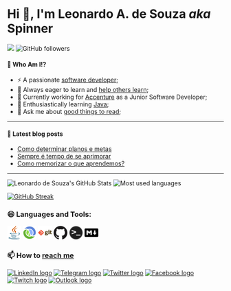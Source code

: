 # Hi 👋, I'm **Leonardo A. de Souza** _aka_ Spinner

![](https://komarev.com/ghpvc/?username=SpinnerZ&style=plastic&label=Profile+views+since+feb/21)
![GitHub followers](https://img.shields.io/github/followers/SpinnerZ?label=Followers&style=plastic)

#### 🤔 Who Am I!?

- ⚡️ A passionate [software developer](https://www.linkedin.com/in/lsouza42/);
- 🚀 Always eager to learn and [help others learn](https://spinnerzl.wordpress.com/);
- 🔭 Currently working for [Accenture](https://www.accenture.com/br-pt) as a Junior Software Developer;
- 🌱 Enthusiastically learning [Java](https://www.udemy.com/course/java-curso-completo/);
- 💬 Ask me about [good things to read](https://getpocket.com/@724d1p42T3585g372aA59f1A7bg0Tc020GdT91b8e8La64h78b223iDba79QJ180);

---

#### 📕 Latest blog posts

<!-- BLOG-POST-LIST:START -->
- [Como determinar planos e metas](https://spinnerzl.wordpress.com/2020/10/11/como-determinar-planos-e-metas/)
- [Sempre é tempo de se aprimorar](https://spinnerzl.wordpress.com/2020/06/19/sempre-e-tempo-de-se-aprimorar/)
- [Como memorizar o que aprendemos?](https://spinnerzl.wordpress.com/2020/06/15/como-memorizar-o-que-aprendemos/)
<!-- BLOG-POST-LIST:END -->

---

<p float="left">
  <img src="https://github-readme-stats.vercel.app/api?username=SpinnerZ&count_private=true&show_icons=true&theme=vue" alt="Leonardo de Souza's GitHub Stats"/>
  <img src="https://github-readme-stats.vercel.app/api/top-langs/?username=SpinnerZ&layout=compact" alt="Most used languages"/>
</p>

[![GitHub Streak](https://github-readme-streak-stats.herokuapp.com/?user=SpinnerZ)](https://github.com/DenverCoder1/github-readme-streak-stats)

### 😄 Languages and Tools:

<img height="32" width="32" src="https://raw.githubusercontent.com/github/explore/80688e429a7d4ef2fca1e82350fe8e3517d3494d/topics/java/java.png" alt="Java"/> <img height="32" width="32" src="https://raw.githubusercontent.com/github/explore/80688e429a7d4ef2fca1e82350fe8e3517d3494d/topics/clojure/clojure.png" alt="Clojure"/> <img height="32" width="32" src="https://raw.githubusercontent.com/github/explore/80688e429a7d4ef2fca1e82350fe8e3517d3494d/topics/git/git.png" alt="Git"/> <img height="32" width="32" src="https://raw.githubusercontent.com/github/explore/78df643247d429f6cc873026c0622819ad797942/topics/github/github.png" alt="GitHub"/> <img height="32" width="32" src="https://raw.githubusercontent.com/github/explore/80688e429a7d4ef2fca1e82350fe8e3517d3494d/topics/terminal/terminal.png" alt="Terminal"/> <img height="32" width="32" src="https://raw.githubusercontent.com/github/explore/80688e429a7d4ef2fca1e82350fe8e3517d3494d/topics/markdown/markdown.png" alt="Markdown"/>

### 📫 How to [reach me](https://lsouza.sleek.page)

<a href="https://www.linkedin.com/in/lsouza42/"><img height="32" width="32" src="https://cdn.jsdelivr.net/npm/simple-icons@v3/icons/linkedin.svg" alt="LinkedIn logo"/></a>
<a href="http://t.me/SpinnerZ"><img height="32" width="32" src="https://cdn.jsdelivr.net/npm/simple-icons@v3/icons/telegram.svg" alt="Telegram logo"/></a>
<a href="https://twitter.com/spinnerzl"><img height="32" width="32" src="https://cdn.jsdelivr.net/npm/simple-icons@v3/icons/twitter.svg" alt="Twitter logo"/></a>
<a href="https://www.facebook.com/leonardo.almeida.9231"><img height="32" width="32" src="https://cdn.jsdelivr.net/npm/simple-icons@v3/icons/facebook.svg" alt="Facebook logo"/></a>
<a href="https://www.twitch.tv/spinnerzl"><img height="32" width="32" src="https://cdn.jsdelivr.net/npm/simple-icons@v3/icons/twitch.svg" alt="Twitch logo"/></a>
<a href="mailto:leonardo.a.a.souza@outlook.com"><img height="32" width="32" src="https://simpleicons.org/icons/microsoftoutlook.svg" alt="Outlook logo" /></a>
